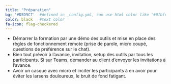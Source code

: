 ```yaml
---
title: "Préparation"
bg: '#D5D9C7'  #defined in _config.yml, can use html color like '#0fbfcf'
color: black   #text color
fa-icon: flag-checkered
---
```


* Démarrer la formation par une démo des outils et mise en place des règles de fonctionnement remote (prise de parole, micro coupé, questions de préférence sur le chat).
* Bien tout prévoir à l’avance, invitation, setup des outils par tous les participants. Si sur Teams, demander au client d’envoyer les invitations à l’avance.
* Avoir un casque avec micro et inciter les participants à en avoir pour éviter les larsens douloureux, le bruit de fond fatigant.
